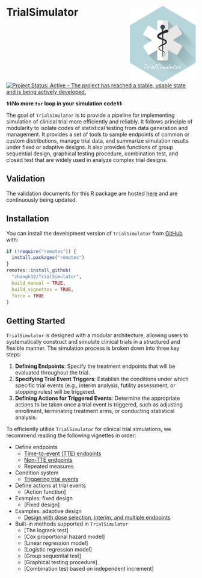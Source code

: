 
# TrialSimulator <img src="man/figures/logo.png" align="right" width="175" />

<!-- badges: start -->
[![Project Status: Active – The project has reached a stable, usable
state and is being actively
developed.](https://www.repostatus.org/badges/latest/active.svg)](https://www.repostatus.org/#active)
<!-- badges: end -->

**&#x2695;&#x2695;No more `for` loop in your simulation code&#x2695;&#x2695;**

The goal of `TrialSimulator` is to provide a pipeline for implementing simulation of clinical trial more efficiently and reliably. 
It follows principle of modularity to isolate codes of statistical testing from data generation and management. 
It provides a set of tools to sample endpoints of common or custom distributions, manage trial data, and summarize simulation results under fixed or adaptive designs. 
It also provides functions of group sequential design, graphical testing procedure, combination test, and closed test that are widely used in analyze complex trial designs. 

## Validation

The validation documents for this R package are hosted [here](https://github.com/zhangh12/TrialSimulatorDocuments) and are continuously being updated.

## Installation

You can install the development version of `TrialSimulator` from [GitHub](https://github.com/) with:

``` r
if (!require("remotes")) {
  install.packages("remotes")
}
remotes::install_github(
  "zhangh12/TrialSimulator", 
  build_manual = TRUE, 
  build_vignettes = TRUE, 
  force = TRUE
)
```

## Getting Started

`TrialSimulator` is designed with a modular architecture, allowing users to systematically construct and simulate clinical trials in a structured and flexible manner. The simulation process is broken down into three key steps:

1. **Defining Endpoints**: Specify the treatment endpoints that will be evaluated throughout the trial.
2. **Specifying Trial Event Triggers**: Establish the conditions under which specific trial events (e.g., interim analysis, futility assessment, or stopping rules) will be triggered.
3. **Defining Actions for Triggered Events**: Determine the appropriate actions to be taken once a trial event is triggered, such as adjusting enrollment, terminating treatment arms, or conducting statistical analysis.

To efficiently utilize `TrialSimulator` for clinical trial simulations, we recommend reading the following vignettes in order:

- Define endpoints
  - [Time-to-event (TTE) endpoints](https://zhangh12.github.io/TrialSimulator/articles/defineTimeToEventEndpoints.html)
  - [Non-TTE endpoints](https://zhangh12.github.io/TrialSimulator/articles/defineNonTimeToEventEndpoints.html)
  - Repeated measures
- Condition system
  - [Triggering trial events](https://zhangh12.github.io/TrialSimulator/articles/conditionSystem.html)
- Define actions at trial events
  - [Action function]
- Examples: fixed design
  - [Fixed design]
- Examples: adaptive design
  - [Design with dose selection, interim, and multiple endpoints](https://zhangh12.github.io/TrialSimulator/articles/adaptiveDesign.html)
- Built-in methods supported in `TrialSimulator`
  - [The logrank test]
  - [Cox proportional hazard model]
  - [Linear regression model]
  - [Logistic regression model]
  - [Group sequential test]
  - [Graphical testing procedure]
  - [Combination test based on independent increment]





